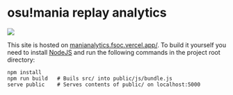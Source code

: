 # osu!mania replay analytics

![](https://i.imgur.com/F4iupga.png)

This site is hosted on [manianalytics.fsoc.vercel.app/](https://manianalytics.fsoc.vercel.app/). To build it yourself you need to install [NodeJS](https://nodejs.org/en/) and run the following commands in the project root directory:

```
npm install
npm run build   # Buils src/ into public/js/bundle.js
serve public    # Serves contents of public/ on localhost:5000
```

